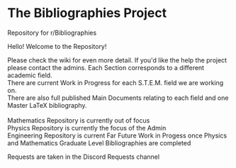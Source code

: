 # The Bibliographies Project
Repository for r/Bibliographies

Hello! Welcome to the Repository! <br />

Please check the wiki for even more detail. 
If you'd like the help the project please contact the admins.
Each Section corresponds to a different academic field. <br />
There are current Work in Progress for each S.T.E.M. field we are working on. <br />
There are also full published Main Documents relating to each field and one Master LaTeX bibliography.<br />
<br />
Mathematics Repository is currently out of focus<br />
Physics Repository is currently the focus of the Admin<br />
Engineering Repository is current Far Future Work in Progess once Physics and Mathematics Graduate Level Bibliographies are completed <br />

Requests are taken in the Discord Requests channel<br />

